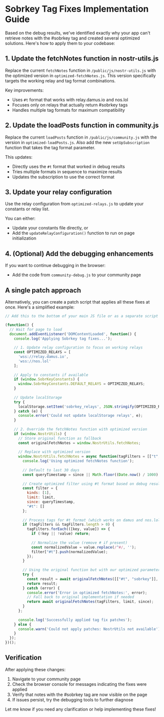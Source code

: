 # Sobrkey Tag Fixes Implementation Guide

Based on the debug results, we've identified exactly why your app can't retrieve notes with the #sobrkey tag and created several optimized solutions. Here's how to apply them to your codebase:

## 1. Update the fetchNotes function in nostr-utils.js

Replace the current `fetchNotes` function in `/public/js/nostr-utils.js` with the optimized version in `optimized-fetchNotes.js`. This version specifically targets the working relay and tag format combinations.

Key improvements:
- Uses `#t` format that works with relay.damus.io and nos.lol
- Focuses only on relays that actually return #sobrkey tags
- Handles multiple tag formats for maximum compatibility

## 2. Update the loadPosts function in community.js

Replace the current `loadPosts` function in `/public/js/community.js` with the version in `optimized-loadPosts.js`. Also add the new `setUpSubscription` function that takes the tag format parameter.

This updates:
- Directly uses the `#t` format that worked in debug results
- Tries multiple formats in sequence to maximize results
- Updates the subscription to use the correct format

## 3. Update your relay configuration

Use the relay configuration from `optimized-relays.js` to update your constants or relay list. 

You can either:
- Update your constants file directly, or
- Add the `updateRelayConfiguration()` function to run on page initialization

## 4. (Optional) Add the debugging enhancements

If you want to continue debugging in the browser:
- Add the code from `community-debug.js` to your community page

## A single patch approach

Alternatively, you can create a patch script that applies all these fixes at once. Here's a simplified example:

```javascript
// Add this to the bottom of your main JS file or as a separate script loaded after other scripts

(function() {
  // Wait for page to load
  document.addEventListener('DOMContentLoaded', function() {
    console.log('Applying Sobrkey tag fixes...');
    
    // 1. Update relay configuration to focus on working relays
    const OPTIMIZED_RELAYS = [
      'wss://relay.damus.io',
      'wss://nos.lol'
    ];
    
    // Apply to constants if available
    if (window.SobrKeyConstants) {
      window.SobrKeyConstants.DEFAULT_RELAYS = OPTIMIZED_RELAYS;
    }
    
    // Update localStorage
    try {
      localStorage.setItem('sobrkey_relays', JSON.stringify(OPTIMIZED_RELAYS));
    } catch (e) {
      console.error('Could not update localStorage relays', e);
    }
    
    // 2. Override the fetchNotes function with optimized version
    if (window.NostrUtils) {
      // Store original function as fallback
      const originalFetchNotes = window.NostrUtils.fetchNotes;
      
      // Replace with optimized version
      window.NostrUtils.fetchNotes = async function(tagFilters = [["t", "sobrkey"]], limit = 100, since = null) {
        console.log('Using optimized fetchNotes function');
        
        // Default to last 30 days
        const queryTimestamp = since || Math.floor((Date.now() / 1000) - 30 * 24 * 60 * 60);
        
        // Create optimized filter using #t format based on debug results
        const filter = {
          kinds: [1],
          limit: limit,
          since: queryTimestamp,
          "#t": []
        };
        
        // Process tags for #t format (which works on damus and nos.lol)
        if (tagFilters && tagFilters.length > 0) {
          tagFilters.forEach(([key, value]) => {
            if (!key || !value) return;
            
            // Normalize the value (remove # if present)
            const normalizedValue = value.replace(/^#/, '');
            filter["#t"].push(normalizedValue);
          });
        }
        
        // Using the original function but with our optimized parameters
        try {
          const result = await originalFetchNotes([["#t", "sobrkey"]], limit, since);
          return result;
        } catch (error) {
          console.error('Error in optimized fetchNotes:', error);
          // Fall back to original implementation if needed
          return await originalFetchNotes(tagFilters, limit, since);
        }
      };
      
      console.log('Successfully applied tag fix patches');
    } else {
      console.warn('Could not apply patches: NostrUtils not available');
    }
  });
})();
```

## Verification

After applying these changes:
1. Navigate to your community page
2. Check the browser console for messages indicating the fixes were applied
3. Verify that notes with the #sobrkey tag are now visible on the page
4. If issues persist, try the debugging tools to further diagnose

Let me know if you need any clarification or help implementing these fixes!
